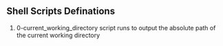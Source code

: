 ## **Shell Scripts Definations**

1. 0-current_working_directory script runs to output the absolute path of the current working directory
